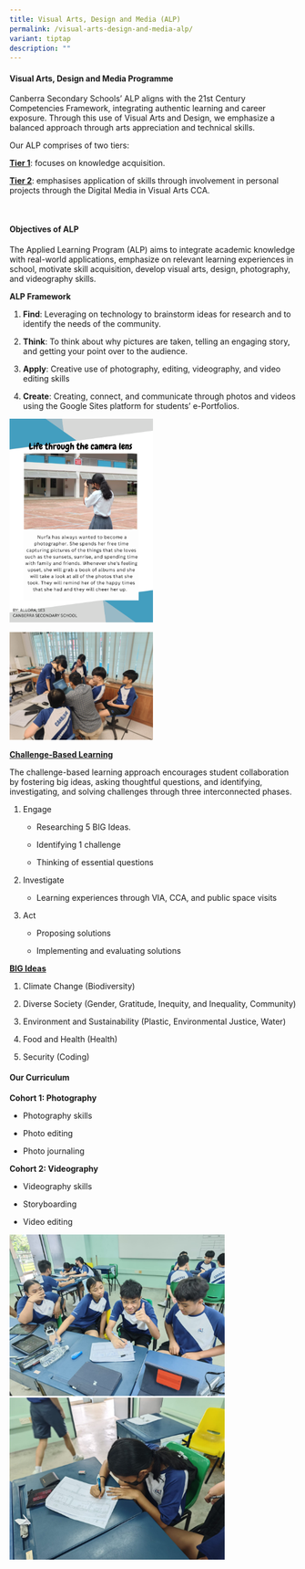```yaml
---
title: Visual Arts, Design and Media (ALP)
permalink: /visual-arts-design-and-media-alp/
variant: tiptap
description: ""
---
```

<h4><strong>Visual Arts, Design and Media Programme</strong></h4>
<p>Canberra Secondary Schools’ ALP aligns with the 21st Century Competencies
Framework, integrating authentic learning and career exposure. Through
this use of Visual Arts and Design, we emphasize a balanced approach through
arts appreciation and technical skills.</p>
<p>Our ALP comprises of two tiers:</p>
<p><strong><u>Tier 1</u></strong>: focuses on knowledge acquisition.</p>
<p><strong><u>Tier 2</u></strong>: emphasises application of skills through
involvement in personal projects through the Digital Media in Visual Arts
CCA.</p>
<p></p>
<div class="isomer-image-wrapper">
<img style="width: 50%;" height="auto" width="100%" alt="" src="/images/ALP_Poster_2024.jpg">
</div>
<h4><strong>Objectives of ALP</strong></h4>
<p>The Applied Learning Program (ALP) aims to integrate academic knowledge
with real-world applications, emphasize on relevant learning experiences
in school, motivate skill acquisition, develop visual arts, design, photography,
and videography skills.</p>
<p></p>
<p><strong>ALP Framework</strong>
</p>
<ol data-tight="true" class="tight">
<li>
<p><strong>Find</strong>: Leveraging on technology to brainstorm ideas for
research and to identify the needs of the community.</p>
</li>
<li>
<p><strong>Think</strong>: To think about why pictures are taken, telling
an engaging story, and getting your point over to the audience.</p>
</li>
<li>
<p><strong>Apply</strong>: Creative use of photography, editing, videography,
and video editing skills</p>
</li>
<li>
<p><strong>Create</strong>: Creating, connect, and communicate through photos
and videos using the Google Sites platform for students’ e-Portfolios.</p>
</li>
</ol>
<p></p>
<div class="isomer-image-wrapper">
<img style="width: 50%;" height="auto" width="100%" alt="" src="/images/Picture1.png">
</div>
<p></p>
<div class="isomer-image-wrapper">
<img style="width: 50%;" height="auto" width="100%" alt="" src="/images/ALP_02.jpg">
</div>
<p><strong><u>Challenge-Based Learning</u></strong>
</p>
<p>The challenge-based learning approach encourages student collaboration
by fostering big ideas, asking thoughtful questions, and identifying, investigating,
and solving challenges through three interconnected phases.</p>
<p></p>
<ol data-tight="true" class="tight">
<li>
<p>Engage</p>
<ul data-tight="true" class="tight">
<li>
<p>Researching 5 BIG Ideas.</p>
</li>
<li>
<p>Identifying 1 challenge</p>
</li>
<li>
<p>Thinking of essential questions
<br>
</p>
</li>
</ul>
</li>
<li>
<p>Investigate</p>
<ul data-tight="true" class="tight">
<li>
<p>Learning experiences through VIA, CCA, and public space visits</p>
</li>
</ul>
<p></p>
</li>
<li>
<p>Act</p>
<ul data-tight="true" class="tight">
<li>
<p>Proposing solutions</p>
</li>
<li>
<p>Implementing and evaluating solutions</p>
</li>
</ul>
</li>
</ol>
<p></p>
<p><strong><u>BIG Ideas</u></strong>
</p>
<ol data-tight="true" class="tight">
<li>
<p>Climate Change (Biodiversity)</p>
</li>
<li>
<p>Diverse Society (Gender, Gratitude, Inequity, and Inequality, Community)</p>
</li>
<li>
<p>Environment and Sustainability (Plastic, Environmental Justice, Water)</p>
</li>
<li>
<p>Food and Health (Health)</p>
</li>
<li>
<p>Security (Coding)</p>
</li>
</ol>
<h4><strong>Our Curriculum</strong></h4>
<p><strong>Cohort 1: Photography</strong>
</p>
<ul data-tight="true" class="tight">
<li>
<p>Photography skills</p>
</li>
<li>
<p>Photo editing</p>
</li>
<li>
<p>Photo journaling</p>
<p></p>
</li>
</ul>
<p><strong>Cohort 2: Videography</strong>
</p>
<ul data-tight="true" class="tight">
<li>
<p>Videography skills</p>
</li>
<li>
<p>Storyboarding</p>
</li>
<li>
<p>Video editing</p>
<p></p>
</li>
</ul>
<div class="isomer-image-wrapper">
<img style="width: 75%;" height="auto" width="100%" alt="" src="/images/ALP_03.jpg">
</div>
<div class="isomer-image-wrapper">
<img style="width: 75%;" height="auto" width="100%" alt="" src="/images/ALP_01.jpg">
</div>
<p></p>
<p></p>